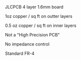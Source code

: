 
JLCPCB 4 layer 1.6mm board

1oz copper / sq ft on outter layers

0.5 oz copper / sq ft on inner layers

Not a "High Precision PCB"

No impedance control

Standard FR-4

